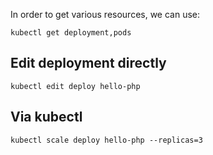 In order to get various resources, we can use:

```
kubectl get deployment,pods
```

## Edit deployment directly

```
kubectl edit deploy hello-php
```

## Via kubectl

```
kubectl scale deploy hello-php --replicas=3
```
